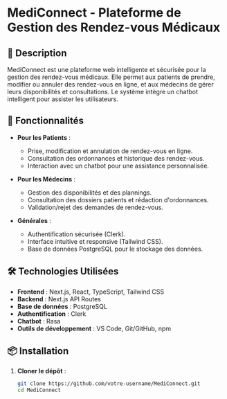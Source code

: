 # MediConnect - Plateforme de Gestion des Rendez-vous Médicaux

## 📌 Description
MediConnect est une plateforme web intelligente et sécurisée pour la gestion des rendez-vous médicaux. Elle permet aux patients de prendre, modifier ou annuler des rendez-vous en ligne, et aux médecins de gérer leurs disponibilités et consultations. Le système intègre un chatbot intelligent pour assister les utilisateurs.

## 🚀 Fonctionnalités
- **Pour les Patients** :
  - Prise, modification et annulation de rendez-vous en ligne.
  - Consultation des ordonnances et historique des rendez-vous.
  - Interaction avec un chatbot pour une assistance personnalisée.
  
- **Pour les Médecins** :
  - Gestion des disponibilités et des plannings.
  - Consultation des dossiers patients et rédaction d'ordonnances.
  - Validation/rejet des demandes de rendez-vous.

- **Générales** :
  - Authentification sécurisée (Clerk).
  - Interface intuitive et responsive (Tailwind CSS).
  - Base de données PostgreSQL pour le stockage des données.

## 🛠️ Technologies Utilisées
- **Frontend** : Next.js, React, TypeScript, Tailwind CSS
- **Backend** : Next.js API Routes
- **Base de données** : PostgreSQL
- **Authentification** : Clerk
- **Chatbot** : Rasa
- **Outils de développement** : VS Code, Git/GitHub, npm

## 📦 Installation
1. **Cloner le dépôt** :
   ```bash
   git clone https://github.com/votre-username/MediConnect.git
   cd MediConnect

